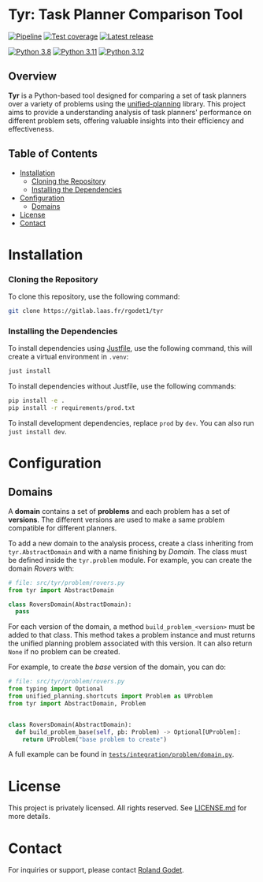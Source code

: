 # Tyr: Task Planner Comparison Tool

[![Pipeline](https://gitlab.laas.fr/rgodet1/tyr/badges/master/pipeline.svg?key_text=Pipeline)](https://gitlab.laas.fr/rgodet1/tyr/-/pipelines)
[![Test coverage](https://gitlab.laas.fr/rgodet1/tyr/badges/master/coverage.svg?key_text=Coverage)](https://gitlab.laas.fr/rgodet1/tyr/-/graphs/master/charts)
[![Latest release](https://gitlab.laas.fr/rgodet1/tyr/-/badges/release.svg)](https://gitlab.laas.fr/rgodet1/tyr/-/releases)

[![Python 3.8](https://img.shields.io/badge/python-3.8-blue.svg)](https://www.python.org/downloads/release/python-380/)
[![Python 3.11](https://img.shields.io/badge/python-3.11-blue.svg)](https://www.python.org/downloads/release/python-3110/)
[![Python 3.12](https://img.shields.io/badge/python-3.12-blue.svg)](https://www.python.org/downloads/release/python-3120/)

## Overview

**Tyr** is a Python-based tool designed for comparing a set of task planners over a variety of problems using the [unified-planning](https://unified-planning.readthedocs.io) library.
This project aims to provide a understanding analysis of task planners' performance on different problem sets, offering valuable insights into their efficiency and effectiveness.

## Table of Contents

- [Installation](#installation)
    - [Cloning the Repository](#cloning-the-repository)
    - [Installing the Dependencies](#installing-the-dependencies)
- [Configuration](#configuration)
  - [Domains](#domains)
- [License](#license)
- [Contact](#contact)

# Installation

### Cloning the Repository

To clone this repository, use the following command:

```bash
git clone https://gitlab.laas.fr/rgodet1/tyr
```

### Installing the Dependencies

To install dependencies using [Justfile](https://github.com/casey/just), use the following command, this will create a virtual environment in `.venv`:

```bash
just install
```

To install dependencies without Justfile, use the following commands:

```bash
pip install -e .
pip install -r requirements/prod.txt
```

To install development dependencies, replace `prod` by `dev`.
You can also run `just install dev`.

# Configuration

## Domains

A **domain** contains a set of **problems** and each problem has a set of **versions**.
The different versions are used to make a same problem compatible for different planners.

To add a new domain to the analysis process, create a class inheriting from `tyr.AbstractDomain` and with a name finishing by *Domain*.
The class must be defined inside the `tyr.problem` module.
For example, you can create the domain *Rovers* with:

```python
# file: src/tyr/problem/rovers.py
from tyr import AbstractDomain

class RoversDomain(AbstractDomain):
  pass
```

For each version of the domain, a method `build_problem_<version>` must be added to that class.
This method takes a problem instance and must returns the unified planning problem associated with this version.
It can also return `None` if no problem can be created.

For example, to create the *base* version of the domain, you can do:

```python
# file: src/tyr/problem/rovers.py
from typing import Optional
from unified_planning.shortcuts import Problem as UProblem
from tyr import AbstractDomain, Problem


class RoversDomain(AbstractDomain):
  def build_problem_base(self, pb: Problem) -> Optional[UProblem]:
    return UProblem("base problem to create")
```

A full example can be found in [`tests/integration/problem/domain.py`](https://gitlab.laas.fr/rgodet1/tyr/-/blob/master/tests/integration/problem/domain.py).

# License

This project is privately licensed.
All rights reserved.
See [LICENSE.md](https://gitlab.laas.fr/rgodet1/tyr/-/blob/master/LICENSE.md) for more details.

# Contact

For inquiries or support, please contact [Roland Godet](mailto:rgodet@raida.fr).
